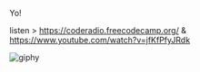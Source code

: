 Yo! 

listen > https://coderadio.freecodecamp.org/  &  https://www.youtube.com/watch?v=jfKfPfyJRdk


![giphy](https://user-images.githubusercontent.com/81531002/187688595-aafbae42-7968-463f-9a88-e2f8773d053c.gif)

